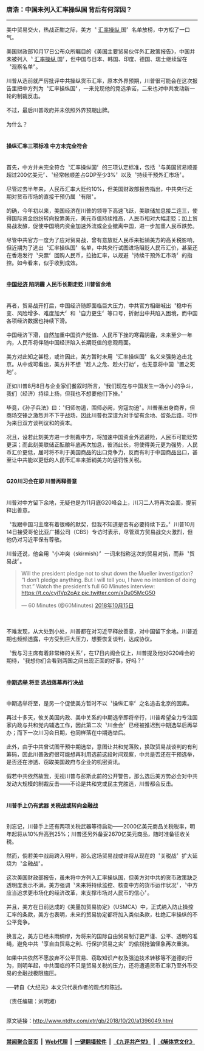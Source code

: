 ### 唐浩：中国未列入汇率操纵国 背后有何深因？
------------------------

<div class="wysiwyg">
 美中贸易交火，热战正酣之际，美方〝
 <a href="http://www.ntdtv.com/xtr/gb/articlelistbytag_汇率操纵.html" target="_blank">
  汇率操纵
 </a>
 国〞名单放榜，中方松了一口气。
 <br/>
 <br/>
 美国财政部10月17日公布众所瞩目的《美国主要贸易伙伴外汇政策报告》，中国并未被列入〝
 <a href="http://www.ntdtv.com/xtr/gb/articlelistbytag_汇率操纵.html" target="_blank">
  汇率操纵
 </a>
 国〞，但中国与日本、韩国、印度、德国、瑞士继续留在〝观察名单〞。
 <br/>
 <br/>
 川普从选前就严厉批评中共操纵货币汇率，原本外界预期，川普很可能会在这次报告里把中方列为〝汇率操纵国〞，一来兑现他的竞选承诺，二来也对中共发动新一轮的制裁反击。
 <br/>
 <br/>
 不过，最后川普政府并未依照外界预期出牌。
 <br/>
 <br/>
 为什么？
 <br/>
 <br/>
 <h4>
  操纵汇率三项标准 中方未完全符合
 </h4>
 <br/>
 首先，中方并未完全符合〝汇率操纵国〞的三项认定标准，包括〝与美国贸易顺差超过200亿美元〞、〝经常帐顺差占GDP至少3%〞以及〝持续干预外汇市场〞。
 <br/>
 <br/>
 尽管过去半年来，人民币汇率大贬约10%，但美国财政部报告指出，中共央行近期对货币市场的直接干预仍属〝有限〞。
 <br/>
 <br/>
 的确，今年初以来，美国经济在川普的领导下高速飞跃，美联储加息接二连三，使得国际资金纷纷转向投靠美元，美元币值持续推高，人民币相对大幅走贬；加上贸易战发酵，促使中国境内资金加速外流或企业撤离中国，进一步加重人民币跌势。
 <br/>
 <br/>
 尽管中共官方一度为了应对贸易战，曾有意放贬人民币来抵销美方的高关税影响，但近期为了逃出〝汇率操纵国〞名单，中共央行试图进场阻贬人民币汇价，甚至还在香港发行〝央票〞回购人民币，拉抬汇率，以规避〝持续干预外汇市场〞的指控。如今看来，似乎收到成效。
 <br/>
 <br/>
 <h4>
  <a href="http://www.ntdtv.com/xtr/gb/articlelistbytag_中国经济.html" target="_blank">
   中国经济
  </a>
  陷阴霾 人民币长期走贬 川普留余地
 </h4>
 <br/>
 再者，贸易战开打后，中国经济随即面临巨大压力，中共官方相继喊出〝稳中有变、风险增多、难度加大〞和〝自力更生〞等口号，折射出中共陷入困境，而中国各项经济数据也持续下滑。
 <br/>
 <br/>
 中国经济下滑，自然加重中国资产贬值、人民币下挫的寒霜阴霾，未来至少一年内，人民币将伴随中国经济陷入长期贬值的悲观局面。
 <br/>
 <br/>
 美方对此知之甚稔，或许因此，美方暂时未用〝汇率操纵国〞名义来强势追击北京。从中或可看出，美方并不想〝趁人之危、趁火打劫〞，也无意将中国〝置之死地〞。
 <br/>
 <br/>
 正如川普8月8日与企业家们餐叙时所言，〝我们现在与中国发生一场小小的争斗，我们（经济）持续上扬，但我也不想要他们下挫。〞
 <br/>
 <br/>
 毕竟，《孙子兵法》曰：〝归师勿遏，围师必阙，穷寇勿迫〞。川普虽出身商界，但商场交锋之激烈并不下于战场，因此川普也深谙为对手留有余地、留条后路，可作为来日双方谈判议和的资本。
 <br/>
 <br/>
 况且，设若此刻美方进一步制裁中方，将加速中国资金外逃避险，人民币可能贬势更深；而此刻美联储正酝酿年底再次加息，彼消此长，将使得美元更为强势，人民币汇价更低，届时将不利于美国商品的出口竞争力，反而有利于中国商品出口，甚至让中共能以更低的人民币汇率来抵销美方的惩罚性关税。
 <br/>
 <br/>
 <h4>
  G20川习会在即 川普再释善意
 </h4>
 <br/>
 川普对中方留下余地，无疑也是为11月底G20峰会上，川习二人将再次会面，提前释出善意。
 <br/>
 <br/>
 〝我跟中国习主席有着很棒的默契，但我不知道是否有必要持续下去。〞川普10月14日接受哥伦比亚广播公司（CBS）专访时表示，尽管双方贸易战交火激烈，但他仍对习近平保有尊敬。
 <br/>
 <br/>
 川普还说，他会用〝小冲突（skirmish）〞一词来指称这次的贸易对抗，而非〝贸易战〞。
 <br/>
 <blockquote class="twitter-tweet" data-lang="zh-cn">
  <p dir="ltr" lang="en">
   Will the president pledge not to shut down the Mueller investigation? “I don’t pledge anything. But I will tell you, I have no intention of doing that.” Watch the president’s full 60 Minutes interview:
   <a href="https://t.co/cyi1Vp2oAz">
    https://t.co/cyi1Vp2oAz
   </a>
   <a href="https://t.co/xDu05McG50">
    pic.twitter.com/xDu05McG50
   </a>
  </p>
  — 60 Minutes (@60Minutes)
  <a href="https://twitter.com/60Minutes/status/1051625553206407169?ref_src=twsrc%5Etfw">
   2018年10月15日
  </a>
 </blockquote>
 <br/>
 <div style="clear:both;display:block;">
 </div>
 <br/>
 不难发现，从大处到小处，川普都在对习近平释放善意，对中国留下余地。川普近期也频频透露，中方受到巨大压力，想要恢复谈判，达成协议。
 <br/>
 <br/>
 〝我与习主席有着非常棒的关系〞，在17日内阁会议上，川普提及他对G20峰会的期待，〝我想你们会看到两国之间出现正面的好事，好吗？〞
 <br/>
 <br/>
 <h4>
  <a href="http://www.ntdtv.com/xtr/gb/articlelistbytag_中期选举.html" target="_blank">
   中期选举
  </a>
  将至 选战落幕再行决战
 </h4>
 <br/>
 中期选举将至，是另一个促使美方暂时不以〝操纵汇率〞之名追击北京的因素。
 <br/>
 <br/>
 再过十多天，攸关美国内政、美中关系的中期选举即将举行，川普希望全力专注国家内政与共和党内辅选工作，因此第二次〝川金会〞已经被推迟到中期选举后再举办；而下一次川习会日期，也同样落在中期选举后。
 <br/>
 <br/>
 此外，由于中共曾试图干预中期选举，意图让共和党落败，换取贸易战谈判的有利筹码，因此川普政府很可能想再利用选前这段时间观察，中共是否还在干预选举，是否还在渗透、窃取美国政府与企业的机密资讯。
 <br/>
 <br/>
 假若中共依然故我，无视川普与彭斯此前的公开警告，那么选后美方势必会对中共发动大规模的制裁反击——不论是共和党或民主党胜选，川普都会反击。
 <br/>
 <br/>
 <h4>
  川普手上仍有武器 关税战或转向金融战
 </h4>
 <br/>
 别忘记，川普手上还有两项关税武器等待启动——2000亿美元商品关税税率，明年起将从10%升高到25%；川普还另外备妥2670亿美元商品，随时准备征收关税。
 <br/>
 <br/>
 然而，倘若美中战局跨入明年，那么这场贸易战或许将从现在的〝关税战〞扩大延烧为〝金融战〞。
 <br/>
 <br/>
 这次美国财政部报告，虽未将中方列入汇率操纵国，但美方对中共的货币政策缺乏透明度表示不满，美方强调〝未来将持续监控、核查中方的货币运作状况〞，〝中方应当追求更市场化的经济改革，来支撑市场对人民币的信心〞。
 <br/>
 <br/>
 并且，美方在日前达成的《美墨加贸易协定》（USMCA）中，正式纳入防止操控汇率的条款，美方也表明，未来的贸易协定都将加入类似条款，杜绝汇率操纵的不公平竞争。
 <br/>
 <br/>
 换言之，美方已经未雨绸缪，为将来的国际自由贸易制订更严谨、公平、透明的准绳，避免中共〝享自由贸易之利、行保护贸易之实〞的偷拐抢骗怪象再次重演。
 <br/>
 <br/>
 如果中共依然不愿放弃不公平贸易、窃取知识产权及强迫技术转移等不道德的行为，则明年起，中共面临的不只是贸易关税的压力，还将遭遇货币汇率乃至外币交易的金融战极限施压。
 <br/>
 <br/>
 ──转自《大纪元》本文只代表作者的观点和陈述。
 <br/>
 <br/>
 （责任编辑：刘明湘）
</div>

<br/>原文链接：http://www.ntdtv.com/xtr/gb/2018/10/20/a1396049.html


------------------------
#### [禁闻聚合首页](https://github.com/gfw-breaker/banned-news/blob/master/README.md) &nbsp;|&nbsp; [Web代理](https://github.com/gfw-breaker/open-proxy/blob/master/README.md) &nbsp;|&nbsp; [一键翻墙软件](https://github.com/gfw-breaker/nogfw/blob/master/README.md) &nbsp;|&nbsp; [《九评共产党》](https://github.com/gfw-breaker/9ping.md/blob/master/README.md#九评之一评共产党是什么) &nbsp;|&nbsp; [《解体党文化》](https://github.com/gfw-breaker/jtdwh.md/blob/master/README.md#绪论)